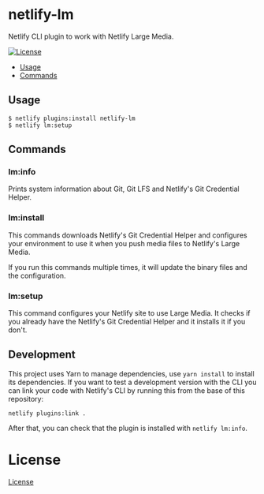 netlify-lm
==========

Netlify CLI plugin to work with Netlify Large Media.

[![License](https://img.shields.io/npm/l/netlify-lm.svg)](https://github.com/netlify/netlify-lm-plugin/blob/master/package.json)

* [Usage](#usage)
* [Commands](#commands)

## Usage

```sh-session
$ netlify plugins:install netlify-lm
$ netlify lm:setup
```

## Commands

### lm:info

Prints system information about Git, Git LFS and Netlify's Git Credential Helper.

### lm:install

This commands downloads Netlify's Git Credential Helper and configures
your environment to use it when you push media files to Netlify's Large Media.

If you run this commands multiple times, it will update the binary files and the configuration.

### lm:setup

This command configures your Netlify site to use Large Media.
It checks if you already have the Netlify's Git Credential Helper and it installs it if you don't.

## Development

This project uses Yarn to manage dependencies, use `yarn install` to install its dependencies.
If you want to test a development version with the CLI you can link your code 
with Netlify's CLI by running this from the base of this repository:

```
netlify plugins:link .
```

After that, you can check that the plugin is installed with `netlify lm:info`.

# License

[License](LICENSE)
